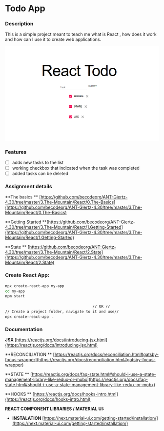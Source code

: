 # Todo App

### Description

This is a simple project meant to teach me what is React , how does it work and how can I use it to create web applications.

![](img/react-todo-app.png)

### Features

- [ ]  adds new tasks to the list
- [ ]  working checkbox that indicated when the task was completed
- [ ]  added tasks can be deleted

### Assignment details

**The basics ** [https://github.com/becodeorg/ANT-Giertz-4.30/tree/master/3.The-Mountain/React/0.The-Basics](https://github.com/becodeorg/ANT-Giertz-4.30/tree/master/3.The-Mountain/React/0.The-Basics)

**Getting Started **[https://github.com/becodeorg/ANT-Giertz-4.30/tree/master/3.The-Mountain/React/1.Getting-Started](https://github.com/becodeorg/ANT-Giertz-4.30/tree/master/3.The-Mountain/React/1.Getting-Started)

**State ** [https://github.com/becodeorg/ANT-Giertz-4.30/tree/master/3.The-Mountain/React/2.State](https://github.com/becodeorg/ANT-Giertz-4.30/tree/master/3.The-Mountain/React/2.State)

### Create React App:

```bash
npx create-react-app my-app
cd my-app
npm start

										// OR //
// Create a project folder, navigate to it and use//
npx create-react-app .
```

### Documentation

**JSX** [https://reactjs.org/docs/introducing-jsx.html](https://reactjs.org/docs/introducing-jsx.html)

**RECONCILIATION ** [https://reactjs.org/docs/reconciliation.html#gatsby-focus-wrapper](https://reactjs.org/docs/reconciliation.html#gatsby-focus-wrapper)

**STATE ** [https://reactjs.org/docs/faq-state.html#should-i-use-a-state-management-library-like-redux-or-mobx](https://reactjs.org/docs/faq-state.html#should-i-use-a-state-management-library-like-redux-or-mobx)

**HOOKS ** [https://reactjs.org/docs/hooks-intro.html](https://reactjs.org/docs/hooks-intro.html)

**REACT COMPONENT LIBRARIES / MATERIAL UI:**

- **INSTALATION** [https://next.material-ui.com/getting-started/installation/](https://next.material-ui.com/getting-started/installation/)
